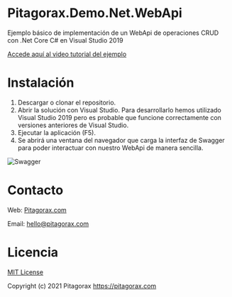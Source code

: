 # Pitagorax.Demo.Net.WebApi
Ejemplo básico de implementación de un WebApi de operaciones CRUD con .Net Core C# en Visual Studio 2019

[Accede aquí al video tutorial del ejemplo](https://www.youtube.com/watch?v=g9vQMeXiJ8Y)


# Instalación
1. Descargar o clonar el repositorio.
2. Abrir la solución con Visual Studio. Para desarrollarlo hemos utilizado Visual Studio 2019 pero es probable que funcione correctamente con versiones anteriores de Visual Studio.
3. Ejecutar la aplicación (F5).
4. Se abrirá una ventana del navegador que carga la interfaz de Swagger para poder interactuar con nuestro WebApi de manera sencilla.


![Swagger](https://github.com/PitagoraX/Pitagorax.Demo.WebApi/blob/main/Images/Swagger.png)

# Contacto
Web: [Pitagorax.com](https://www.pitagorax.com)

Email: hello@pitagorax.com

# Licencia
[MIT License](https://opensource.org/licenses/MIT)

Copyright (c) 2021 Pitagorax <https://pitagorax.com>




